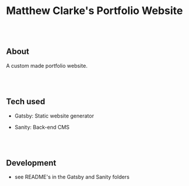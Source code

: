 # Matthew Clarke's Portfolio Website

  <br>
  <br>

## About

A custom made portfolio website.

  <br>
  <br>

## Tech used

- Gatsby: Static website generator
- Sanity: Back-end CMS

  <br>
  <br>

## Development

- see README's in the Gatsby and Sanity folders

  <br>
  <br>
